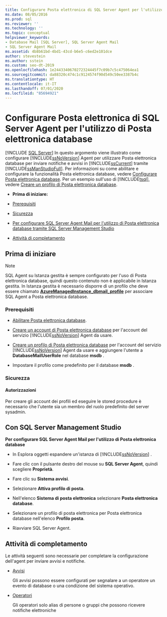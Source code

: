 ```yaml
---
title: Configurare Posta elettronica di SQL Server Agent per l'utilizzo di Posta elettronica database
ms.date: 08/05/2016
ms.prod: sql
ms.reviewer: ''
ms.technology: ''
ms.topic: conceptual
helpviewer_keywords:
- Database Mail [SQL Server], SQL Server Agent Mail
- SQL Server Agent Mail
ms.assetid: 4b8b61bd-4bd1-43cd-b6e5-c6ed2e101dce
author: stevestein
ms.author: sstein
ms.custom: seo-dt-2019
ms.openlocfilehash: 1e2443340670272324445f7c09b7c5c475064ea1
ms.sourcegitcommit: da88320c474c1c9124574f90d549c50ee3387b4c
ms.translationtype: HT
ms.contentlocale: it-IT
ms.lasthandoff: 07/01/2020
ms.locfileid: "85694921"
---
```

# <a name="configure-sql-server-agent-mail-to-use-database-mail"></a>Configurare Posta elettronica di SQL Server Agent per l'utilizzo di Posta elettronica database
 [!INCLUDE [SQL Server](../../includes/applies-to-version/sqlserver.md)]
  In questo argomento viene illustrato come configurare [!INCLUDE[ssNoVersion](../../includes/ssnoversion-md.md)] Agent per utilizzare Posta elettronica database per inviare notifiche e avvisi in [!INCLUDE[ssCurrent](../../includes/sscurrent-md.md)] tramite [!INCLUDE[ssManStudioFull](../../includes/ssmanstudiofull-md.md)].  Per informazioni su come abilitare e configurare la funzionalità Posta elettronica database, vedere [Configurare Posta elettronica database](../../relational-databases/database-mail/configure-database-mail.md).  Per un esempio sull'uso di [!INCLUDE[tsql](../../includes/tsql-md.md)], vedere [Creare un profilo di Posta elettronica database](../../relational-databases/database-mail/create-a-database-mail-profile.md).
  
-   **Prima di iniziare:**  
  
-   [Prerequisiti](#Prerequisites)  
  
-   [Sicurezza](#Security)  
  
-   [Per configurare SQL Server Agent Mail per l'utilizzo di Posta elettronica database tramite SQL Server Management Studio](#SSMSProcedure)  
  
-   [Attività di completamento](#Follow_Up)  
  
##  <a name="before-you-begin"></a><a name="BeforeYouBegin"></a> Prima di iniziare  
  
  > [!NOTE]
  > SQL Agent su Istanza gestita è sempre configurato per l'uso di Posta elettronica database, quindi questo contenuto non è applicabile in Istanza gestita. In Istanza gestita è necessario disporre di un profilo che deve essere chiamato **[AzureManagedInstance_dbmail_profile](https://docs.microsoft.com/azure/sql-database/sql-database-managed-instance-transact-sql-information#sql-server-agent)** per associare SQL Agent a Posta elettronica database. 
  
###  <a name="prerequisites"></a><a name="Prerequisites"></a> Prerequisiti  
  
-   [Abilitare Posta elettronica database](../../relational-databases/database-mail/configure-database-mail.md).  
  
-    [Creare un account di Posta elettronica database](../../relational-databases/database-mail/create-a-database-mail-account.md) per l'account del servizio [!INCLUDE[ssNoVersion](../../includes/ssnoversion-md.md)] Agent da usare.  
  
-   [Creare un profilo di Posta elettronica database](../../relational-databases/database-mail/create-a-database-mail-profile.md) per l'account del servizio [!INCLUDE[ssNoVersion](../../includes/ssnoversion-md.md)] Agent da usare e aggiungere l'utente a **DatabaseMailUserRole** nel database **msdb** .
  
-   Impostare il profilo come predefinito per il database **msdb** .  
  
###  <a name="security"></a><a name="Security"></a> Sicurezza  
  
####  <a name="permissions"></a><a name="Permissions"></a> Autorizzazioni  
 Per creare gli account dei profili ed eseguire le stored procedure è necessario che l'utente sia un membro del ruolo predefinito del server sysadmin.  
  
##  <a name="using-sql-server-management-studio"></a><a name="SSMSProcedure"></a> Con SQL Server Management Studio  
 **Per configurare SQL Server Agent Mail per l'utilizzo di Posta elettronica database**  
  
-   In Esplora oggetti espandere un'istanza di [!INCLUDE[ssNoVersion](../../includes/ssnoversion-md.md)] .  
  
-   Fare clic con il pulsante destro del mouse su **SQL Server Agent**, quindi scegliere **Proprietà**.  
  
-   Fare clic su **Sistema avvisi**.  
  
-   Selezionare **Attiva profilo di posta**.  
  
-   Nell'elenco **Sistema di posta elettronica** selezionare **Posta elettronica database**.  
  
-   Selezionare un profilo di posta elettronica per Posta elettronica database nell'elenco **Profilo posta**. 
  
-   Riavviare SQL Server Agent.  
  
##  <a name="follow-up-tasks"></a><a name="Follow_Up"></a> Attività di completamento  
 Le attività seguenti sono necessarie per completare la configurazione dell'agent per inviare avvisi e notifiche.  
  
-   [Avvisi](../../ssms/agent/alerts.md)  
  
     Gli avvisi possono essere configurati per segnalare a un operatore un evento di database o una condizione del sistema operativo.  
  
-   [Operatori](../../ssms/agent/operators.md)  
  
     Gli operatori solo alias di persone o gruppi che possono ricevere notifiche elettroniche  
  
  
